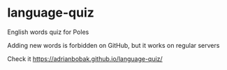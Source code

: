 # language-quiz

English words quiz for Poles

Adding new words is forbidden on GitHub, but it works on regular servers

Check it https://adrianbobak.github.io/language-quiz/
